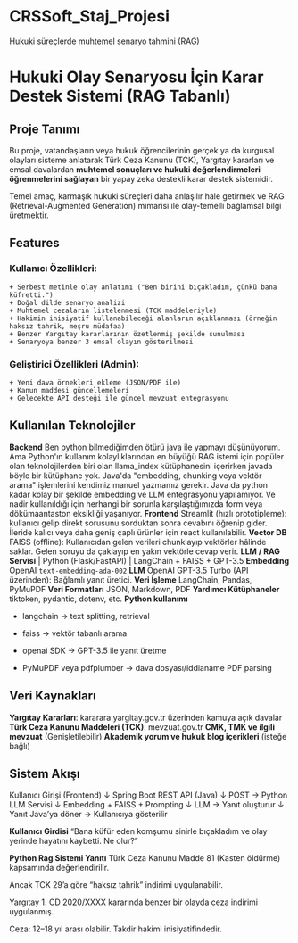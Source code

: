 # CRSSoft_Staj_Projesi
 Hukuki süreçlerde muhtemel senaryo tahmini (RAG)


# Hukuki Olay Senaryosu İçin Karar Destek Sistemi (RAG Tabanlı)

## Proje Tanımı

Bu proje, vatandaşların veya hukuk öğrencilerinin gerçek ya da kurgusal olayları sisteme anlatarak Türk Ceza Kanunu (TCK), Yargıtay kararları ve emsal davalardan **muhtemel sonuçları ve hukuki değerlendirmeleri öğrenmelerini sağlayan** bir yapay zeka destekli karar destek sistemidir.

Temel amaç, karmaşık hukuki süreçleri daha anlaşılır hale getirmek ve RAG (Retrieval-Augmented Generation) mimarisi ile olay-temelli bağlamsal bilgi üretmektir.

## Features

### Kullanıcı Özellikleri:
    + Serbest metinle olay anlatımı ("Ben birini bıçakladım, çünkü bana küfretti.")
    + Doğal dilde senaryo analizi
    + Muhtemel cezaların listelenmesi (TCK maddeleriyle)
    + Hakimin inisiyatif kullanabileceği alanların açıklanması (örneğin haksız tahrik, meşru müdafaa)
    + Benzer Yargıtay kararlarının özetlenmiş şekilde sunulması
    + Senaryoya benzer 3 emsal olayın gösterilmesi

### Geliştirici Özellikleri (Admin):
    + Yeni dava örnekleri ekleme (JSON/PDF ile)
    + Kanun maddesi güncellemeleri
    + Gelecekte API desteği ile güncel mevzuat entegrasyonu


## Kullanılan Teknolojiler

 **Backend**  Ben python bilmediğimden ötürü java ile yapmayı düşünüyorum. Ama Python'ın kullanım kolaylıklarından en büyüğü RAG istemi için popüler olan teknolojilerden biri olan llama_index kütüphanesini içerirken javada böyle bir kütüphane yok. Java'da "embedding, chunking veya vektör arama" işlemlerini kendimiz manuel yazmamız gerekir. Java da python kadar kolay bir şekilde embedding ve LLM entegrasyonu yapılamıyor. Ve nadir kullanıldığı için herhangi bir sorunla karşılaştığımızda form veya dökümaantaston eksikliği yaşanıyor.
 **Frontend**  Streamlit (hızlı prototipleme): kullanıcı gelip direkt sorusunu sorduktan sonra cevabını öğrenip gider. İleride kalıcı veya daha geniş çaplı ürünler için react kullanılabilir.
 **Vector DB**  FAISS (offline): Kullanıcıdan gelen verileri chunklayıp vektörler hâlinde saklar. Gelen soruyu da çaklayıp en yakın vektörle cevap verir.
 **LLM / RAG Servisi** | Python (Flask/FastAPI) | LangChain + FAISS + GPT-3.5
 **Embedding**  OpenAI `text-embedding-ada-002`
 **LLM**  OpenAI GPT-3.5 Turbo (API üzerinden): Bağlamlı yanıt üretici.
 **Veri İşleme**  LangChain, Pandas, PyMuPDF 
 **Veri Formatları**  JSON, Markdown, PDF 
 **Yardımcı Kütüphaneler**  tiktoken, pydantic, dotenv, etc.
 **Python kullanımı**
 - langchain → text splitting, retrieval

 - faiss → vektör tabanlı arama

 - openai SDK → GPT-3.5 ile yanıt üretme

 - PyMuPDF veya pdfplumber → dava dosyası/iddianame PDF parsing


##  Veri Kaynakları

 **Yargıtay Kararları**: kararara.yargitay.gov.tr üzerinden kamuya açık davalar
 **Türk Ceza Kanunu Maddeleri (TCK)**: mevzuat.gov.tr
 **CMK, TMK ve ilgili mevzuat** (Genişletilebilir)
 **Akademik yorum ve hukuk blog içerikleri** (isteğe bağlı)


## Sistem Akışı

Kullanıcı Girişi (Frontend)
↓
Spring Boot REST API (Java)
↓
POST → Python LLM Servisi
↓
Embedding + FAISS + Prompting
↓
LLM → Yanıt oluşturur
↓
Yanıt Java’ya döner → Kullanıcıya gösterilir

**Kullanıcı Girdisi** “Bana küfür eden komşumu sinirle bıçakladım ve olay yerinde hayatını kaybetti. Ne olur?”

**Python Rag Sistemi Yanıtı**
Türk Ceza Kanunu Madde 81 (Kasten öldürme) kapsamında değerlendirilir.

Ancak TCK 29’a göre “haksız tahrik” indirimi uygulanabilir.

Yargıtay 1. CD 2020/XXXX kararında benzer bir olayda ceza indirimi uygulanmış.

Ceza: 12–18 yıl arası olabilir. Takdir hakimi inisiyatifindedir.
